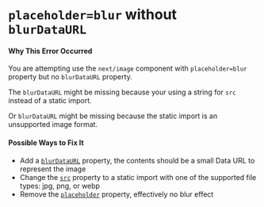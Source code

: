 # `placeholder=blur` without `blurDataURL`

#### Why This Error Occurred

You are attempting use the `next/image` component with `placeholder=blur` property but no `blurDataURL` property.

The `blurDataURL` might be missing because your using a string for `src` instead of a static import.

Or `blurDataURL` might be missing because the static import is an unsupported image format.

#### Possible Ways to Fix It

- Add a [`blurDataURL`](https://nextjs.org/docs/api-reference/next/image#blurdataurl) property, the contents should be a small Data URL to represent the image
- Change the [`src`](https://nextjs.org/docs/api-reference/next/image#src) property to a static import with one of the supported file types: jpg, png, or webp
- Remove the [`placeholder`](https://nextjs.org/docs/api-reference/next/image#placeholder) property, effectively no blur effect
